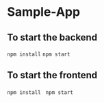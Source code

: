 # Sample-App


## To start the backend

`npm install`
`npm start`

## To start the frontend

`npm install `
`npm start`
